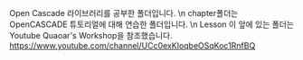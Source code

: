 Open Cascade 라이브러리를 공부한 폴더입니다. \n
chapter폴더는 OpenCASCADE 튜토리얼에 대해 연습한 폴더입니다. \n
Lesson 이 앞에 있는 폴더는 Youtube Quaoar's Workshop을 참조했습니다. https://www.youtube.com/channel/UCc0exKIoqbeOSqKoc1RnfBQ
